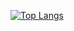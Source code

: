 [![Top Langs](https://github-readme-stats.vercel.app/api/top-langs/?username=Phildor21)](https://github.com/Phildor21/github-readme-stats)
